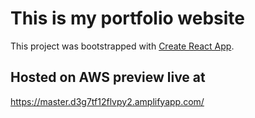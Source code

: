 # This is my portfolio website

This project was bootstrapped with [Create React App](https://github.com/facebook/create-react-app).

## Hosted on AWS preview live at

https://master.d3g7tf12flvpy2.amplifyapp.com/
